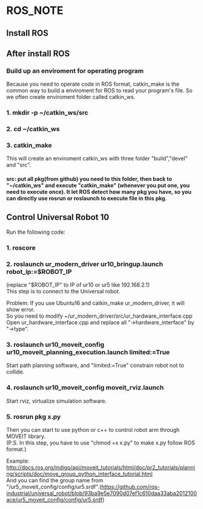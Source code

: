 # ROS_NOTE

## Install ROS


## After install ROS
### Build up an enviroment for operating program 
Because you need to operate code in ROS format, catkin_make is the common way to build a enviroment for ROS to read your program's file. So we often create enviroment folder called catkin_ws.  
### 1. mkdir -p ~/catkin_ws/src
### 2. cd ~/catkin_ws 
### 3. catkin_make
This will create an enviroment catkin_ws with three folder "build","devel" and "src".  
#### src: put all pkg(from github) you need to this folder, then back to "~/catkin_ws" and execute "catkin_make" (whenever you put one, you need to execute once). It let ROS detect how many pkg you have, so you can directly use rosrun or roslaunch to execute file in this pkg.

## Control Universal Robot 10
Run the following code:
### 1. roscore
### 2. roslaunch ur_modern_driver ur10_bringup.launch robot_ip:=$ROBOT_IP
(replace "$ROBOT_IP" to IP of ur10 or ur5 like 192.168.2.1)  
This step is to connect to the Universal robot.  
  
Problem: If you use Ubuntu16 and catkin_make ur_modern_driver, it will show error.  
So you need to modify ~/ur_modern_driver/src/ur_hardware_interface.cpp  
Open ur_hardware_interface.cpp and replace all "->hardware_interface" by "->type".
  
### 3. roslaunch ur10_moveit_config ur10_moveit_planning_execution.launch limited:=True
Start path planning software, and "limited:=True" constrain robot not to collide.

### 4. roslaunch ur10_moveit_config moveit_rviz.launch
Start rviz, virtualize simulation software.

### 5. rosrun pkg x.py
Then you can start to use python or c++ to control robot arm through MOVEIT library.  
(P.S. In this step, you have to use "chmod +x x.py" to make x.py follow ROS format.)

Example: http://docs.ros.org/indigo/api/moveit_tutorials/html/doc/pr2_tutorials/planning/scripts/doc/move_group_python_interface_tutorial.html  
And you can find the group name from "/ur5_moveit_config/config/ur5.srdf".(https://github.com/ros-industrial/universal_robot/blob/93ba9e5e7090d07ef1c610daa33aba2012100ace/ur5_moveit_config/config/ur5.srdf)
